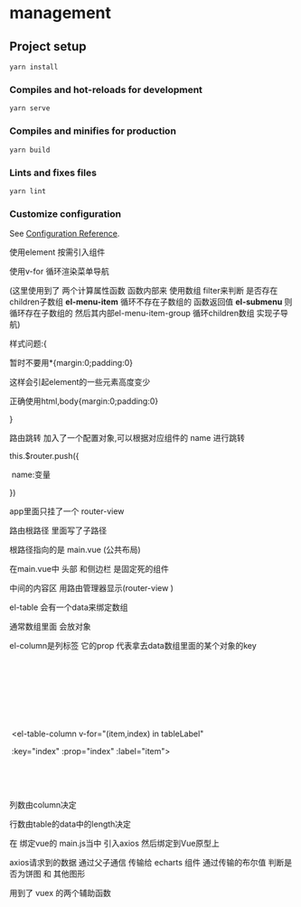 # management

## Project setup
```
yarn install
```

### Compiles and hot-reloads for development
```
yarn serve
```

### Compiles and minifies for production
```
yarn build
```

### Lints and fixes files
```
yarn lint
```

### Customize configuration
See [Configuration Reference](https://cli.vuejs.org/config/).

<!-- 实现步骤 -->

使用element 按需引入组件 

使用v-for 循环渲染菜单导航

(这里使用到了 两个计算属性函数  函数内部来 使用数组 filter来判断 是否存在children子数组  **el-menu-item** 循环不存在子数组的 函数返回值 **el-submenu** 则循环存在子数组的  然后其内部el-menu-item-group 循环children数组 实现子导航)

样式问题:{

暂时不要用*{margin:0;padding:0}

这样会引起element的一些元素高度变少

正确使用html,body{margin:0;padding:0}

}



路由跳转 加入了一个配置对象,可以根据对应组件的 name 进行跳转

this.$router.push({

​	name:变量

})

app里面只挂了一个 router-view 

路由根路径 里面写了子路径 

根路径指向的是 main.vue (公共布局)

在main.vue中  头部 和侧边栏 是固定死的组件 

中间的内容区 用路由管理器显示(router-view )



el-table 会有一个data来绑定数组

通常数组里面 会放对象



el-column是列标签 它的prop 代表拿去data数组里面的某个对象的key



​    <!-- 这里data绑定了 tableData数组-->

​        <el-table :data="tableData">

​        <!-- 下面的 prop里是传入的index会作为tableData的key -->

​        <!-- label则是 每一列的标题 -->

​          <el-table-column v-for="(item,index) in tableLabel" 

​          :key="index" :prop="index" :label="item">

​          </el-table-column>

​        </el-table>

列数由column决定

行数由table的data中的length决定

<!-- axios -->
<!-- 这个项目 axios 没有使用Vue.use  -->
<!-- 而是绑定Vue的原型上 -->
在 绑定vue的 main.js当中 引入axios 然后绑定到Vue原型上


<!-- echarts 封装 -->
axios请求到的数据 通过父子通信 传输给 echarts 组件
通过传输的布尔值 判断是否为饼图 和 其他图形


<!-- 面包屑通过vuex 来保持同步 -->
用到了 vuex 的两个辅助函数
